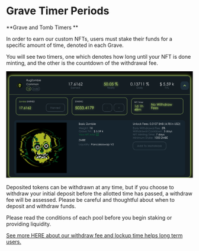 # Grave Timer Periods

**Grave and Tomb Timers **

In order to earn our custom NFTs, users must stake their funds for a specific amount of time, denoted in each Grave.

You will see two timers, one which denotes how long until your NFT is done minting, and the other is the countdown of the withdrawal fee.

![](<../../../.gitbook/assets/Screen Shot 2021-10-17 at 11.08.28 AM.png>)

Deposited tokens can be withdrawn at any time, but if you choose to withdraw your initial deposit before the allotted time has passed, a withdraw fee will be assessed. Please be careful and thoughtful about when to deposit and withdraw funds. 

Please read the conditions of each pool before you begin staking or providing liquidity. 

[See more HERE about our withdraw fee and lockup time helps long term users.](../../../tokenomics/early-withdraw-fees.md)
